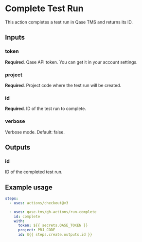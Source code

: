 # Complete Test Run

This action completes a test run in Qase TMS and returns its ID.

## Inputs

### token

**Required**. Qase API token. You can get it in your account settings.

### project

**Required**. Project code where the test run will be created.

### id

**Required**. ID of the test run to complete.

### verbose

Verbose mode. Default: false.

## Outputs

### id

ID of the completed test run.

## Example usage

```yaml
steps:
  - uses: actions/checkout@v3

  - uses: qase-tms/gh-actions/run-complete
    id: complete
    with:
      token: ${{ secrets.QASE_TOKEN }}
      project: PRJ_CODE
      id: ${{ steps.create.outputs.id }}
```
